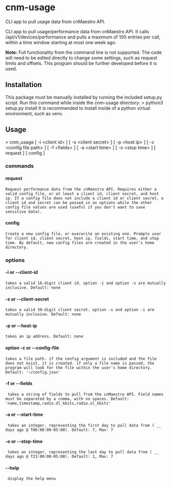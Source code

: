 # cnm-usage
CLI app to pull usage data from cnMaestro API.

CLI app to pull usage/performance data from cnMaestro API. It calls /api/v1/devices/performance and pulls a maximum of 100 entries per call, within a time window starting at most one week ago.

**Note:** Full functionality from the command line is not supported. The code will need to be edited directly to change some settings, such as request limits and offsets. This program should be further developed before it is used.

## Installation
This package must be manually installed by running the included setup.py script. Run this command while inside the cnm-usage directory:
      \> python3 setup.py install
It is recommended to install inside of a python virtual environment, such as venv. 

## Usage

   \> cnm_usage \[ -i \<client id> ] \[ -s \<client secret> ] \[ -p \<host ip> ] \[ -c \<config file path> ] \[ -f \<fields> ] \[ -a \<start time> ] \[ -o \<stop time> ] \[ request ] \[ config ]
  
  ### commands
  #### request
    Request performance data from the cnMaestro API. Requires either a valid config file, or at least a client id, client secret, and host ip. If a config file does not include a client id or client secret, a client id and secret can be passed in as options while the other config file values are used (useful if you don't want to save sensitive data).
  
  #### config
    Create a new config file, or overwrite an existing one. Prompts user for client id, client secret, host ip, fields, start time, and stop time. By default, new config files are created in the user's home directory.
    
  ### options 
  #### -i or --client-id
    takes a valid 16-digit client id. option -i and option -s are mutually inclusive. Default: none
  
  #### -s or --client-secret
    takes a valid 30-digit client secret. option -s and option -i are mutually inclusive. Default: none
    
  #### -p or --host-ip
    takes an ip address. Default: none
    
  #### option -c or --config-file
    takes a file path. if the config argument is included and the file does not exist, it is created. if only a file name is passed, the program will look for the file within the user's home directory. Default: '~/config.json'
  
  #### -f or --fields
     takes a string of fields to pull from the cnMaestro API. Field names must be separated by a comma, with no spaces. Default: 'name,timestamp,radio.dl_kbits,radio.ul_kbits'
     
  #### -a or --start-time
     takes an integer, representing the first day to pull data from ( __ days ago @ T00:00:00-05:00). Default: 7, Max: 7
     
  #### -o or --stop-time
     takes an integer, representing the last day to pull data from ( __ days ago @ T23:00:00-05:00). Default: 1, Max: 7
  
  #### --help
     display the help menu
